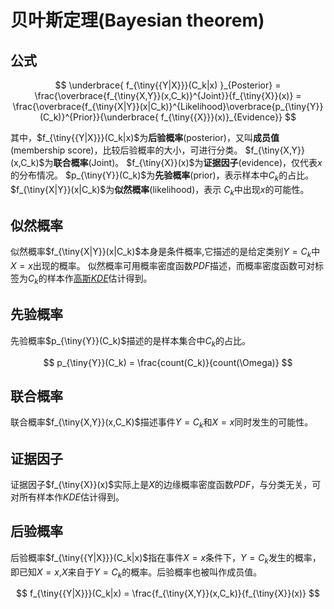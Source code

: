 # 贝叶斯定理(Bayesian theorem)

## 公式

$$
\underbrace{ f_{\tiny{{Y|X}}}(C_k|x) }_{Posterior}
= \frac{\overbrace{f_{\tiny{X,Y}}(x,C_k)}^{Joint}}{f_{\tiny{X}}(x)}
= \frac{\overbrace{f_{\tiny{X|Y}}(x|C_k)}^{Likelihood}\overbrace{p_{\tiny{Y}}(C_k)}^{Prior}}{\underbrace{ f_{\tiny{{X}}}(x)}_{Evidence}}
$$

其中，$f_{\tiny{{Y|X}}}(C_k|x)$为**后验概率**(posterior)，又叫**成员值**(membership score)，比较后验概率的大小，可进行分类。
$f_{\tiny{X,Y}}(x,C_k)$为**联合概率**(Joint)。
$f_{\tiny{X}}(x)$为**证据因子**(evidence)，仅代表$x$的分布情况。
$p_{\tiny{Y}}(C_k)$为**先验概率**(prior)，表示样本中$C_k$的占比。
$f_{\tiny{X|Y}}(x|C_k)$为**似然概率**(likelihood)，表示
$C_k$中出现$x$的可能性。

## 似然概率

似然概率$f_{\tiny{X|Y}}(x|C_k)$本身是条件概率,它描述的是给定类别$Y=C_k$中$X=x$出现的概率。
似然概率可用概率密度函数$PDF$描述，而概率密度函数可对标签为$C_k$的样本作[高斯$KDE$](probability_density_estimation.md)估计得到。

## 先验概率

先验概率$p_{\tiny{Y}}(C_k)$描述的是样本集合中$C_k$的占比。

$$
p_{\tiny{Y}}(C_k) = \frac{count(C_k)}{count(\Omega)}
$$

## 联合概率

联合概率$f_{\tiny{X,Y}}(x,C_K)$描述事件$Y=C_k$和$X=x$同时发生的可能性。

## 证据因子

证据因子$f_{\tiny{X}}(x)$实际上是$X$的边缘概率密度函数$PDF$，与分类无关，可对所有样本作$KDE$估计得到。

## 后验概率

后验概率$f_{\tiny{{Y|X}}}(C_k|x)$指在事件$X=x$条件下，$Y=C_k$发生的概率，即已知$X=x$,$X$来自于$Y=C_k$的概率。后验概率也被叫作成员值。

$$
f_{\tiny{{Y|X}}}(C_k|x) = \frac{f_{\tiny{X,Y}}(x,C_k)}{f_{\tiny{X}}(x)}
$$

